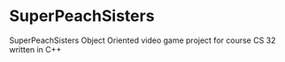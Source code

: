 # SuperPeachSisters
SuperPeachSisters Object Oriented video game project for course CS 32 written in C++
